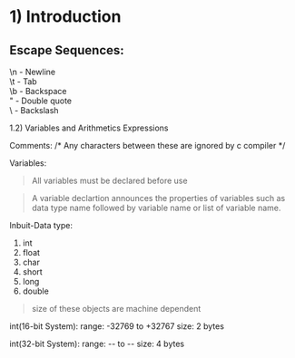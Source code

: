 # 1) Introduction

## Escape Sequences:

\n - Newline <br>
\t - Tab <br>
\b - Backspace <br>
\" - Double quote <br>
\\ - Backslash <br>

1.2) Variables and Arithmetics Expressions

Comments:
/* Any characters between these are ignored by c compiler */

Variables:

> All variables must be declared before use

> A variable declartion announces the properties of variables such as data type name followed by variable name or
list of variable name.

Inbuit-Data type:
1) int
2) float
3) char
4) short
5) long
6) double

> size of these objects are machine dependent 

int(16-bit System):
range: -32769 to +32767
size: 2 bytes

int(32-bit System):
range: -- to -- 
size: 4 bytes









